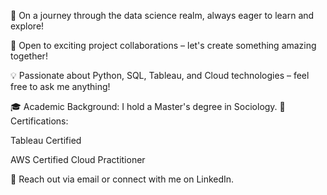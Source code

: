 🌟 On a journey through the data science realm, always eager to learn and explore!

🚀 Open to exciting project collaborations – let's create something amazing together!

💡 Passionate about Python, SQL, Tableau, and Cloud technologies – feel free to ask me anything!

🎓 Academic Background: I hold a Master's degree in Sociology.
📜 Certifications:

Tableau Certified

AWS Certified Cloud Practitioner

📧 Reach out via email or connect with me on LinkedIn.
